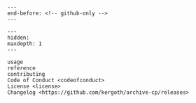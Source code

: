 ```{include} ../README.md
---
end-before: <!-- github-only -->
---
```

[codeofconduct]: codeofconduct
[license]: license
[contributor guide]: contributing
[command-line reference]: usage

```{toctree}
---
hidden:
maxdepth: 1
---

usage
reference
contributing
Code of Conduct <codeofconduct>
License <license>
Changelog <https://github.com/kergoth/archive-cp/releases>
```
